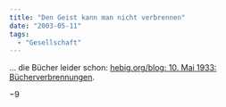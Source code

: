 ```yaml
---
title: "Den Geist kann man nicht verbrennen"
date: "2003-05-11"
tags:
  - "Gesellschaft"
---
```


… die Bücher leider schon: [hebig.org/blog: 10. Mai 1933: Bücherverbrennungen](http://www.hebig.org/blogs/archives/main/000991.php "10. Mai 1933: Bücherverbrennungen :: hebig.org/blog").

−9
